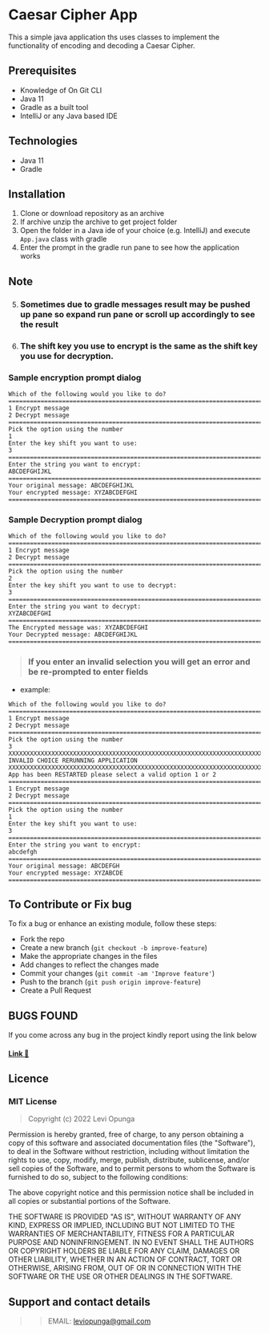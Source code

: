 # Caesar Cipher App
This a simple java application ths uses classes to implement the functionality of encoding and decoding a Caesar Cipher.

## Prerequisites
- Knowledge of On Git CLI
- Java 11
- Gradle as a built tool
- IntelliJ or any Java based IDE

## Technologies
- Java 11
- Gradle

## Installation
1. Clone or download repository as an archive
2. If archive unzip the archive to get project folder
3. Open the folder in a Java ide of your choice (e.g. IntelliJ) and execute `App.java` class with gradle
4. Enter the prompt in the gradle run pane to see how the application works
## Note
5. ### Sometimes due to gradle messages result may be pushed up pane so expand run pane or scroll up accordingly to see the result 
6. ### The shift key you  use to encrypt is the same as the shift key you use for decryption.

### Sample encryption prompt dialog
 ```
 Which of the following would you like to do?
=======================================================================================================
1 Encrypt message
2 Decrypt message
=======================================================================================================
Pick the option using the number
1
Enter the key shift you want to use:
3
=======================================================================================================
Enter the string you want to encrypt:
ABCDEFGHIJKL
=======================================================================================================
Your original message: ABCDEFGHIJKL
Your encrypted message: XYZABCDEFGHI
=======================================================================================================

```
### Sample Decryption prompt dialog
```
Which of the following would you like to do?
=======================================================================================================
1 Encrypt message
2 Decrypt message
=======================================================================================================
Pick the option using the number
2
Enter the key shift you want to use to decrypt:
3
=======================================================================================================
Enter the string you want to decrypt:
XYZABCDEFGHI
=======================================================================================================
The Encrypted message was: XYZABCDEFGHI
Your Decrypted message: ABCDEFGHIJKL
=======================================================================================================

```
> ###  If you enter an invalid selection you will get an error and be re-prompted to enter fields  
- example:
 ```
 Which of the following would you like to do?
=======================================================================================================
1 Encrypt message
2 Decrypt message
=======================================================================================================
Pick the option using the number
3
XXXXXXXXXXXXXXXXXXXXXXXXXXXXXXXXXXXXXXXXXXXXXXXXXXXXXXXXXXXXXXXXXXXXXXXXXXXXXXXXXXXXXXXXXXX
INVALID CHOICE RERUNNING APPLICATION
XXXXXXXXXXXXXXXXXXXXXXXXXXXXXXXXXXXXXXXXXXXXXXXXXXXXXXXXXXXXXXXXXXXXXXXXXXXXXXXXXXXXXXXXXXX
App has been RESTARTED please select a valid option 1 or 2
=======================================================================================================
1 Encrypt message
2 Decrypt message
=======================================================================================================
Pick the option using the number
1
Enter the key shift you want to use:
3
=======================================================================================================
Enter the string you want to encrypt:
abcdefgh
=======================================================================================================
Your original message: ABCDEFGH
Your encrypted message: XYZABCDE
=======================================================================================================
```

## To Contribute or Fix bug
To fix a bug or enhance an existing module, follow these steps:

- Fork the repo
- Create a new branch (`git checkout -b improve-feature`)
- Make the appropriate changes in the files
- Add changes to reflect the changes made
- Commit your changes (`git commit -am 'Improve feature'`)
- Push to the branch (`git push origin improve-feature`)
- Create a Pull Request

## BUGS FOUND

If you come across any bug in the project kindly report using the link below
#### [Link 🔗 ](https://github.com/Levi-Opunga/Ceasar_Cipher/issues/new)

## Licence
### MIT License
>Copyright (c) 2022 Levi Opunga

Permission is hereby granted, free of charge, to any person obtaining
a copy of this software and associated documentation files (the
"Software"), to deal in the Software without restriction, including
without limitation the rights to use, copy, modify, merge, publish,
distribute, sublicense, and/or sell copies of the Software, and to
permit persons to whom the Software is furnished to do so, subject to
the following conditions:

The above copyright notice and this permission notice shall be
included in all copies or substantial portions of the Software.

THE SOFTWARE IS PROVIDED "AS IS", WITHOUT WARRANTY OF ANY KIND,
EXPRESS OR IMPLIED, INCLUDING BUT NOT LIMITED TO THE WARRANTIES OF
MERCHANTABILITY, FITNESS FOR A PARTICULAR PURPOSE AND
NONINFRINGEMENT. IN NO EVENT SHALL THE AUTHORS OR COPYRIGHT HOLDERS BE
LIABLE FOR ANY CLAIM, DAMAGES OR OTHER LIABILITY, WHETHER IN AN ACTION
OF CONTRACT, TORT OR OTHERWISE, ARISING FROM, OUT OF OR IN CONNECTION
WITH THE SOFTWARE OR THE USE OR OTHER DEALINGS IN THE SOFTWARE.

## Support and contact details

> > EMAIL: leviopunga@gmail.com



